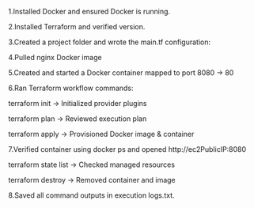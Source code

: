 1.Installed Docker and ensured Docker is running.

2.Installed Terraform and verified version.

3.Created a project folder and wrote the main.tf configuration:

4.Pulled nginx Docker image

5.Created and started a Docker container mapped to port 8080 → 80

6.Ran Terraform workflow commands:

 terraform init → Initialized provider plugins

 terraform plan → Reviewed execution plan

 terraform apply → Provisioned Docker image & container

7.Verified container using docker ps and opened http://ec2PublicIP:8080

terraform state list → Checked managed resources

terraform destroy → Removed container and image

8.Saved all command outputs in execution logs.txt.
